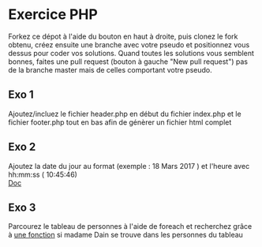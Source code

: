 # Exercice PHP  

Forkez ce dépot à l'aide du bouton en haut à droite, puis clonez le fork obtenu, créez ensuite une branche avec votre pseudo et positionnez vous dessus pour coder vos solutions.
Quand toutes les solutions vous semblent bonnes, faites une pull request (bouton à gauche "New pull request") pas de la branche master mais de celles comportant votre pseudo.

## Exo 1  
Ajoutez/incluez le fichier header.php en début du fichier index.php et le fichier footer.php tout en bas afin de génèrer un fichier html complet  

## Exo 2   
Ajoutez la date du jour au format (exemple : 18 Mars 2017 ) et l'heure avec hh:mm:ss ( 10:45:46)  
[Doc](https://openclassrooms.com/courses/concevez-votre-site-web-avec-php-et-mysql/les-fonctions-32)

## Exo 3  
Parcourez le tableau de personnes à l'aide de foreach et recherchez grâce à [une fonction](https://openclassrooms.com/courses/concevez-votre-site-web-avec-php-et-mysql/les-tableaux) si madame Dain se trouve dans les personnes du tableau  
